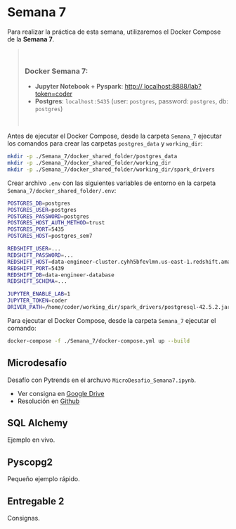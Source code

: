 # Semana 7

Para realizar la práctica de esta semana, utilizaremos el Docker Compose de la **Semana 7**.

> &nbsp;
>
> ### Docker Semana 7:
> * **Jupyter Notebook + Pyspark**: [http:// localhost:8888/lab?token=coder](http://localhost:8888/lab?token=coder)
> * **Postgres**: `localhost:5435` (user: `postgres`, password: `postgres`, db: `postgres`)
>
> &nbsp;

Antes de ejecutar el Docker Compose, desde la carpeta `Semana_7` ejecutar los comandos para crear las carpetas `postgres_data` y `working_dir`:

```bash
mkdir -p ./Semana_7/docker_shared_folder/postgres_data
mkdir -p ./Semana_7/docker_shared_folder/working_dir
mkdir -p ./Semana_7/docker_shared_folder/working_dir/spark_drivers
```

Crear archivo `.env` con las siguientes variables de entorno en la carpeta `Semana_7/docker_shared_folder/.env`:

```bash
POSTGRES_DB=postgres
POSTGRES_USER=postgres
POSTGRES_PASSWORD=postgres
POSTGRES_HOST_AUTH_METHOD=trust
POSTGRES_PORT=5435
POSTGRES_HOST=postgres_sem7

REDSHIFT_USER=...
REDSHIFT_PASSWORD=...
REDSHIFT_HOST=data-engineer-cluster.cyhh5bfevlmn.us-east-1.redshift.amazonaws.com
REDSHIFT_PORT=5439
REDSHIFT_DB=data-engineer-database
REDSHIFT_SCHEMA=...

JUPYTER_ENABLE_LAB=1
JUPYTER_TOKEN=coder
DRIVER_PATH=/home/coder/working_dir/spark_drivers/postgresql-42.5.2.jar
```

Para ejecutar el Docker Compose, desde la carpeta `Semana_7` ejecutar el comando:

```bash
docker-compose -f ./Semana_7/docker-compose.yml up --build
```

## Microdesafío

Desafío con Pytrends en el archuvo `MicroDesafio_Semana7.ipynb`.
* Ver consigna en [Google Drive](https://docs.google.com/presentation/d/1qJq38395QNSCTTvzzRVRXzRLgZIjvXTk3ZKpTWqj6Mw/edit?usp=sharing)
* Resolución en [Github](https://github.com/CoderContenidos/Data.Engineering/blob/main/Semana%207/MicroDesafio_Semana7.ipynb)

## SQL Alchemy
Ejemplo en vivo.

## Pyscopg2
Pequeño ejemplo rápido.

## Entregable 2
Consignas.